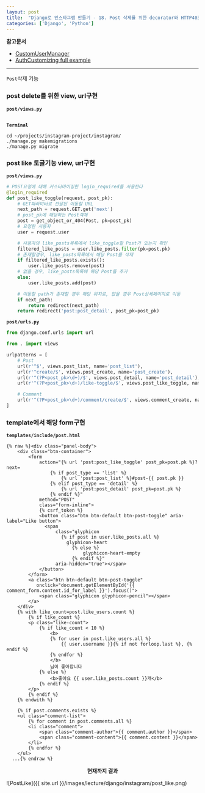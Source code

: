 ```yaml
---
layout: post
title:  "Django로 인스타그램 만들기 - 18. Post 삭제를 위한 decorator와 HTTP403 에러 페이지 커스터마이징"
categories: ['Django', 'Python']
---
```


**참고문서**

- [CustomUserManager](https://docs.djangoproject.com/ko/1.11/topics/auth/customizing/#django.contrib.auth.models.CustomUserManager)
- [AuthCustomizing full example](https://docs.djangoproject.com/ko/1.11/topics/auth/customizing/#a-full-example)

---

`Post`삭제 기능

### post delete를 위한 view, url구현

**`post/views.py`**

```python

```

**`Terminal`**

```shell
cd ~/projects/instagram-project/instagram/
./manage.py makemigrations
./manage.py migrate
```

### post like 토글기능 view, url구현

**`post/views.py`**

```python
# POST요청에 대해 커스터마이징한 login_required를 사용한다
@login_required
def post_like_toggle(request, post_pk):
    # GET파라미터로 전달된 이동할 URL
    next_path = request.GET.get('next')
    # post_pk에 해당하는 Post객체
    post = get_object_or_404(Post, pk=post_pk)
    # 요청한 사용자
    user = request.user

    # 사용자의 like_posts목록에서 like_toggle할 Post가 있는지 확인
    filtered_like_posts = user.like_posts.filter(pk=post.pk)
    # 존재할경우, like_posts목록에서 해당 Post를 삭제
    if filtered_like_posts.exists():
        user.like_posts.remove(post)
    # 없을 경우, like_posts목록에 해당 Post를 추가
    else:
        user.like_posts.add(post)

    # 이동할 path가 존재할 경우 해당 위치로, 없을 경우 Post상세페이지로 이동
    if next_path:
        return redirect(next_path)
    return redirect('post:post_detail', post_pk=post_pk)
```

**`post/urls.py`**

```python
from django.conf.urls import url

from . import views

urlpatterns = [
    # Post
    url(r'^$', views.post_list, name='post_list'),
    url(r'^create/$', views.post_create, name='post_create'),
    url(r'^(?P<post_pk>\d+)/$', views.post_detail, name='post_detail'),
    url(r'^(?P<post_pk>\d+)/like-toggle/$', views.post_like_toggle, name='post_like_toggle'),

    # Comment
    url(r'^(?P<post_pk>\d+)/comment/create/$', views.comment_create, name='comment_create'),
]
```

### template에서 해당 form구현

**`templates/include/post.html`**

```django
{% raw %}<div class="panel-body">
	<div class="btn-container">
		<form
			action="{% url 'post:post_like_toggle' post_pk=post.pk %}?next=
				{% if post_type == 'list' %}
					{% url 'post:post_list' %}#post-{{ post.pk }}
				{% elif post_type == 'detail' %}
					{% url 'post:post_detail' post_pk=post.pk %}
				{% endif %}"
			method="POST"
			class="form-inline">
			{% csrf_token %}
			<button class="btn btn-default btn-post-toggle" aria-label="Like button">
			  <span
				  class="glyphicon
				    {% if post in user.like_posts.all %}
				      glyphicon-heart
						{% else %}
							glyphicon-heart-empty
						{% endif %}"
				  aria-hidden="true"></span>
			</button>
		</form>
		<a class="btn btn-default btn-post-toggle"
		   onclick="document.getElementById('{{ comment_form.content.id_for_label }}').focus()">
			<span class="glyphicon glyphicon-pencil"></span>
		</a>
	</div>
	{% with like_count=post.like_users.count %}
		{% if like_count %}
		<p class="like-count">
			{% if like_count < 10 %}
				<b>
				{% for user in post.like_users.all %}
					{{ user.username }}{% if not forloop.last %}, {% endif %}
				{% endfor %}
				</b>
				님이 좋아합니다
			{% else %}
				<b>좋아요 {{ user.like_posts.count }}개</b>
			{% endif %}
		</p>
		{% endif %}
	{% endwith %}

	{% if post.comments.exists %}
	<ul class="comment-list">
		{% for comment in post.comments.all %}
		<li class="comment">
			<span class="comment-author">{{ comment.author }}</span>
			<span class="comment-content">{{ comment.content }}</span>
		</li>
		{% endfor %}
	</ul>
  ...{% endraw %}
```



<center><b>현재까지 결과</b></center>

![PostLike]({{ site.url }}/images/lecture/django/instagram/post_like.png)